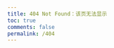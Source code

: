 ```yaml
---
title: 404 Not Found：该页无法显示
toc: true
comments: false
permalink: /404
---
```

<script type="text/javascript" src="//www.qq.com/404/search_children.js" charset="utf-8" homePageUrl="<%- config.url %>" homePageName="回到我的主页"></script>
